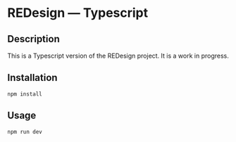 # REDesign — Typescript

## Description

This is a Typescript version of the REDesign project. It is a work in progress.

## Installation

`npm install`

## Usage

`npm run dev`
